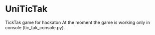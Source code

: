 # UniTicTak
TickTak game for hackaton
At the moment the game is working only in console (tic_tak_console.py).
